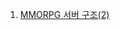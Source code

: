 1. [MMORPG 서버 구조(2)](https://github.com/ckdqja135/Typescript-restful-starter/blob/master/mdfile/Networking/2020-10-21/MMORPG%20%EC%84%9C%EB%B2%84%20%EA%B5%AC%EC%A1%B0(2)(%EC%8B%B1%EA%B8%80%ED%94%84%EB%A1%9C%EC%84%B8%EC%8A%A4%20vs%20%EB%A9%80%ED%8B%B0%ED%94%84%EB%A1%9C%EC%84%B8%EC%8A%A4))

